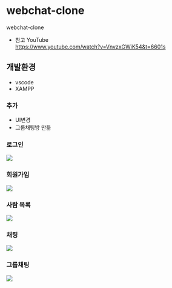 # webchat-clone
webchat-clone
- 참고 YouTube   
https://www.youtube.com/watch?v=VnvzxGWiK54&t=6601s


## 개발환경
- vscode
- XAMPP

### 추가
- UI변경
- 그룹채팅방 만듦

### 로그인
![]("/php/images/login.png")

### 회원가입
![]("/php/images/signup.png")

### 사람 목록
![]("/php/images/list.png")

### 채팅
![]("/php/images/chat.png")

### 그룹채팅
![]("/php/images/group-chat.png")
